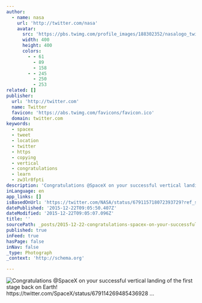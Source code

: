 ```yaml
---
author:
  - name: nasa
    url: 'http://twitter.com/nasa'
    avatar:
      src: 'https://pbs.twimg.com/profile_images/188302352/nasalogo_twitter_400x400.jpg'
      width: 400
      height: 400
      colors:
        - - 61
          - 89
          - 158
        - - 245
          - 250
          - 253
related: []
publisher:
  url: 'http://twitter.com'
  name: Twitter
  favicon: 'https://abs.twimg.com/favicons/favicon.ico'
  domain: twitter.com
keywords:
  - spacex
  - tweet
  - location
  - twitter
  - https
  - copying
  - vertical
  - congratulations
  - learn
  - zw3lr8fpti
description: 'Congratulations @SpaceX on your successful vertical landing of the first stage back on Earth! https://twitter.com/SpaceX/status/679114269485436928 ...'
inLanguage: en
app_links: []
isBasedOnUrl: 'https://twitter.com/NASA/status/679115718072393729?ref_src=twsrc%5Etfw'
datePublished: '2015-12-22T09:05:50.407Z'
dateModified: '2015-12-22T09:05:07.096Z'
title: ''
sourcePath: _posts/2015-12-22-congratulations-spacex-on-your-successful-vertical-landing.md
published: true
inFeed: true
hasPage: false
inNav: false
_type: Photograph
_context: 'http://schema.org'

---
```

![Congratulations &commat;SpaceX on your successful vertical landing of the first stage back on Earth&excl; https&colon;&sol;&sol;twitter&period;com&sol;SpaceX&sol;status&sol;679114269485436928 &period;&period;&period;](https://pbs.twimg.com/media/CWyy1DyU4AEfUad.png:large)